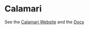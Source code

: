 # Calamari

See the [Calamari Website](https://github.com/Calamari-OCR/calamari) and the [Docs](https://calamari-ocr.readthedocs.io/en/latest/)

